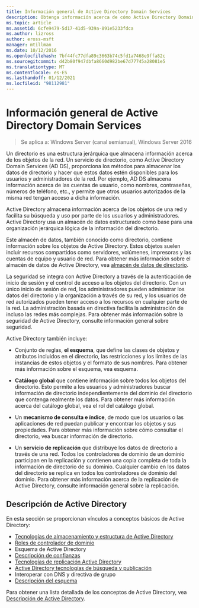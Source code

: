 ```yaml
---
title: Información general de Active Directory Domain Services
description: Obtenga información acerca de cómo Active Directory Domain Services, proporciona los métodos para almacenar los datos de directorio y hacer que estos datos estén disponibles para los usuarios y administradores de la red.
ms.topic: article
ms.assetid: 6cfe9479-5d17-41d5-939a-891e5233fdca
ms.author: lizross
author: eross-msft
manager: mtillman
ms.date: 10/12/2016
ms.openlocfilehash: 7bf44fc77dfa89c3663b74c5fd1a7468e9ffa82c
ms.sourcegitcommit: d42b80f947dbfa8660d982be67d77745a28081e5
ms.translationtype: MT
ms.contentlocale: es-ES
ms.lasthandoff: 01/12/2021
ms.locfileid: "98112981"
---
```

# <a name="overview-of-active-directory-domain-services"></a>Información general de Active Directory Domain Services

>Se aplica a: Windows Server (canal semianual), Windows Server 2016

Un directorio es una estructura jerárquica que almacena información acerca de los objetos de la red. Un servicio de directorio, como Active Directory Domain Services (AD DS), proporciona los métodos para almacenar los datos de directorio y hacer que estos datos estén disponibles para los usuarios y administradores de la red. Por ejemplo, AD DS almacena información acerca de las cuentas de usuario, como nombres, contraseñas, números de teléfono, etc., y permite que otros usuarios autorizados de la misma red tengan acceso a dicha información.

Active Directory almacena información acerca de los objetos de una red y facilita su búsqueda y uso por parte de los usuarios y administradores. Active Directory usa un almacén de datos estructurado como base para una organización jerárquica lógica de la información del directorio.

Este almacén de datos, también conocido como directorio, contiene información sobre los objetos de Active Directory. Estos objetos suelen incluir recursos compartidos como servidores, volúmenes, impresoras y las cuentas de equipo y usuario de red. Para obtener más información sobre el almacén de datos de Active Directory, vea [almacén de datos de directorio](/previous-versions/windows/it-pro/windows-server-2003/cc736627(v=ws.10)).

La seguridad se integra con Active Directory a través de la autenticación de inicio de sesión y el control de acceso a los objetos del directorio. Con un único inicio de sesión de red, los administradores pueden administrar los datos del directorio y la organización a través de su red, y los usuarios de red autorizados pueden tener acceso a los recursos en cualquier parte de la red. La administración basada en directiva facilita la administración de incluso las redes más complejas. Para obtener más información sobre la seguridad de Active Directory, consulte información general sobre seguridad.

Active Directory también incluye:
* Conjunto de reglas, **el esquema**, que define las clases de objetos y atributos incluidos en el directorio, las restricciones y los límites de las instancias de estos objetos y el formato de sus nombres. Para obtener más información sobre el esquema, vea esquema.


* **Catálogo global** que contiene información sobre todos los objetos del directorio. Esto permite a los usuarios y administradores buscar información de directorio independientemente del dominio del directorio que contenga realmente los datos. Para obtener más información acerca del catálogo global, vea el rol del catálogo global.


* Un **mecanismo de consulta e índice**, de modo que los usuarios o las aplicaciones de red puedan publicar y encontrar los objetos y sus propiedades. Para obtener más información sobre cómo consultar el directorio, vea buscar información de directorio.


* Un **servicio de replicación** que distribuye los datos de directorio a través de una red. Todos los controladores de dominio de un dominio participan en la replicación y contienen una copia completa de toda la información de directorio de su dominio. Cualquier cambio en los datos del directorio se replica en todos los controladores de dominio del dominio. Para obtener más información acerca de la replicación de Active Directory, consulte información general sobre la replicación.

## <a name="understanding-active-directory"></a>Descripción de Active Directory
 En esta sección se proporcionan vínculos a conceptos básicos de Active Directory:

* [Tecnologías de almacenamiento y estructura de Active Directory](/previous-versions/windows/it-pro/windows-server-2003/cc759186(v=ws.10))
* [Roles de controlador de dominio](/previous-versions/windows/it-pro/windows-server-2003/cc786438(v=ws.10))
* Esquema de Active Directory
* [Descripción de confianzas](/previous-versions/windows/it-pro/windows-server-2008-R2-and-2008/cc771294(v=ws.10))
* [Tecnologías de replicación Active Directory](/previous-versions/windows/it-pro/windows-server-2003/cc786438(v=ws.10))
* [Active Directory tecnologías de búsqueda y publicación](/previous-versions/windows/it-pro/windows-server-2003/cc775686(v=ws.10))
* Interoperar con DNS y directiva de grupo
* [Descripción del esquema](/previous-versions/windows/it-pro/windows-server-2003/cc759402(v=ws.10))

Para obtener una lista detallada de los conceptos de Active Directory, vea [Descripción de Active Directory](/previous-versions/windows/it-pro/windows-server-2003/cc781408(v=ws.10)).